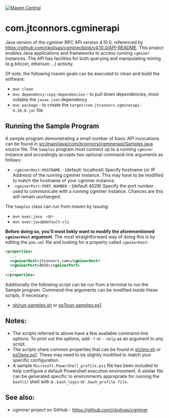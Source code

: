 [![Maven Central](https://maven-badges.herokuapp.com/maven-central/com.jtconnors/com.jtconnors.cgminerapi/badge.svg?style=plastic)](https://maven-badges.herokuapp.com/maven-central/com.jtconnors/com.jtconnors.cgminerapi)

# com.jtconnors.cgminerapi
Java version of the cgminer RPC API version 4.10.0, referenced by https://github.com/ckolivas/cgminer/blob/v4.10.0/API-README.  This project enables Java applications and frameworks to access running ```cgminer``` instances.  The API has facilities for both querying and manipulating mining (e.g bitcoin, etherium ...) activity.

Of note, the following maven goals can be executed to clean and build the software:

   - ```mvn clean```
   - ```mvn dependency:copy-dependencies``` - to pull down dependencies, most notably the ```javax.json``` dependency
   - ```mvn package``` - to create the ```target/com.jtconnors.cgminerapi-4.10.0.jar``` file

## Running the Sample Program
A sample program demonstrating a small number of basic API invocations can be found in [src/main/java/com/jtconnors/cgminerapi/Samples.java]() source file.  The ```Samples``` program must connect up to a running ```cgminer``` instance and accordingly accepts two optional command-line arguments as follows:

  - ```-cgminerHost:HOSTNAME``` - (default: localhost)
  Specify hostname (or IP Address) of the running cgminer instance.  This may have to be modified to match the hostname of your cgminer instance.
  - ```-cgminerPort:PORT_NUMBER```  - (default 4028) 
  Specify the port number used to communicate with a running cgminer instance.  Chances are this will remain unchanged.

The ```Samples``` class can run from maven by issuing:  
- ```mvn exec:java ``` -or-
- ```mvn exec:java@default-cli``` 
  
**Before doing so, you'll most liekly want to modify the aforementioned ```cgminerHost``` argument**.  The most straightforward way of doing this is by editing the ```pom.xml``` file and looking for a property called ```cgminerHost```:
```xml
<properties>
  ...
  <cgminerHost>jtconnors.com</cgminerHost>
  <cgminerPort>4028</cgminerPort>
  ...
</properties>
```
Additionally the following script can be run from a terminal to run the Sample program.  Command-line arguments can be modified inside these scripts, if necessary:
- [sh/run-samples.sh](sh/run-samples.sh) or [ps1\run-samples.ps1](ps1/run-samples.ps1)


## Notes:
- The scripts referred to above have a few available command-line options. To print out the options, add ```-?``` or ```--help``` as an argument to any script.
- The scripts share common properties that can be found in [sh/env.sh]() or [ps1/env.ps1](). These may need to be slightly modified to match your specific configuration.
- A sample ```Microsoft.PowerShell_profile.ps1``` file has been included to help configure a default Powershell execution environment. A similar file can be generated specific to environments appropriate for running the ```bash(1)``` shell with a ```.bash_login``` or ```.bash_profile file.```

## See also:

- cgminer project on GitHub - https://github.com/ckolivas/cgminer
